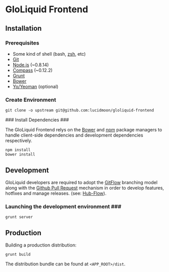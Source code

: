 # GloLiquid Frontend #

## Installation ##
### Prerequisites ###

* Some kind of shell (bash, [zsh](https://github.com/robbyrussell/oh-my-zsh), etc)
* [Git](http://git-scm.com/)
* [Node.js](http://nodejs.org/) (~0.8.14)
* [Compass](http://compass-style.org/) (~0.12.2)
* [Grunt](http://gruntjs.com/)
* [Bower](https://github.com/bower/bower)
* [Yo/Yeoman](http://yeoman.io) (optional)


### Create Environment ###

    git clone -o upstream git@github.com:lucidmoon/gloliquid-frontend

### Install Dependencies ###
	
The GloLiquid Frontend relys on the [Bower](https://github.com/bower/bower) and [npm](https://npmjs.org/) package managers to handle client-side dependencies and development dependencies respectively.

    npm install
    bower install


## Development ##

GloLiquid developers are required to adopt the [GitFlow](http://jeffkreeftmeijer.com/2010/why-arent-you-using-git-flow/) branching model along with the [Github Pull Request](https://help.github.com/articles/using-pull-requests) mechanism in order to develop features, hotfixes and manage releases.  (see: [Hub-Flow](http://datasift.github.io/gitflow/)). 

### Launching the development environment ###

    grunt server

## Production ##

Building a production distribution:

	grunt build 
	
The distribution bundle can be found at `<APP_ROOT>/dist`.

	



